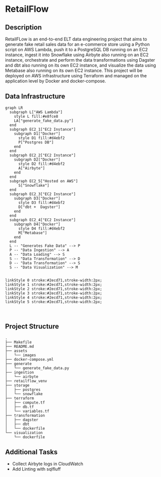 # RetailFlow

## Description

RetailFLow is an end-to-end ELT data engineering project that aims to generate fake retail sales data for an e-commerce store using a Python script on AWS Lambda, push it to a PostgreSQL DB running on an EC2 instance, ingest it into Snowflake using Airbyte also running on an EC2 instance, orchestrate and perform the data transformations using Dagster and dbt also running on its own EC2 instance, and visualize the data using Metabase also running on its own EC2 instance. This project will be deployed on AWS infrastructure using Terraform and managed on the application level by Docker and docker-compose.

## Data Infrastructure

```mermaid
graph LR
  subgraph L["AWS Lambda"]
    style L fill:#e8fce8
    LA["generate_fake_data.py"]
  end
  subgraph EC2_1["EC2 Instance"]
    subgraph D1["Docker"]
      style D1 fill:#d4ebf2
      P["Postgres DB"]
    end
  end
  subgraph EC2_2["EC2 Instance"]
    subgraph D2["Docker"]
      style D2 fill:#d4ebf2
      A["Airbyte"]
    end
  end
  subgraph EC2_5["Hosted on AWS"]
      S["Snowflake"]
  end
  subgraph EC2_3["EC2 Instance"]
    subgraph D3["Docker"]
      style D3 fill:#d4ebf2
      D["dbt +  Dagster"]
    end
  end
  subgraph EC2_4["EC2 Instance"]
    subgraph D4["Docker"]
      style D4 fill:#d4ebf2
      M["Metabase"]
    end
  end
  L -- "Generates Fake Data" --> P
  P -- "Data Ingestion" --> A
  A -- "Data Loading" --> S
  S -- "Data Transformation" --> D
  D -- "Data Transformation" --> S
  S -- "Data Visualization" --> M


linkStyle 0 stroke:#2ecd71,stroke-width:2px;
linkStyle 1 stroke:#2ecd71,stroke-width:2px;
linkStyle 2 stroke:#2ecd71,stroke-width:2px;
linkStyle 3 stroke:#2ecd71,stroke-width:2px;
linkStyle 4 stroke:#2ecd71,stroke-width:2px;
linkStyle 5 stroke:#2ecd71,stroke-width:2px;
```

<br>

## Project Structure

```
.
├── Makefile
├── README.md
├── assets
│   └── images
├── docker-compose.yml
├── generate
│   └── generate_fake_data.py
├── ingestion
│   └── airbyte
├── retailflow_venv
├── storage
│   ├── postgres
│   └── snowflake
├── terraform
│   ├── compute.tf
│   ├── db.tf
│   └── variables.tf
├── transformation
│   ├── dagster
│   ├── dbt
│   └── dockerfile
└── visualization
    └── dockerfile
```

## Additional Tasks

- Collect Airbyte logs in CloudWatch
- Add Linting with sqlfluff